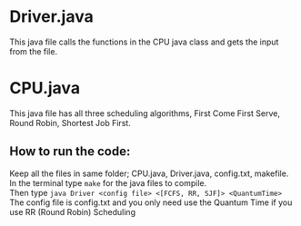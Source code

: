 # Driver.java
This java file calls the functions in the CPU java class and gets the input from the file.

# CPU.java
This java file has all three scheduling algorithms, First Come First Serve, Round Robin, Shortest Job First.

## How to run the code:
Keep all the files in same folder; CPU.java, Driver.java, config.txt, makefile.<br>
In the terminal type `make` for the java files to compile.<br>
Then type `java Driver <config file> <[FCFS, RR, SJF]> <QuantumTime>`<br>
The config file is config.txt and you only need use the Quantum Time if you use RR (Round Robin) Scheduling
